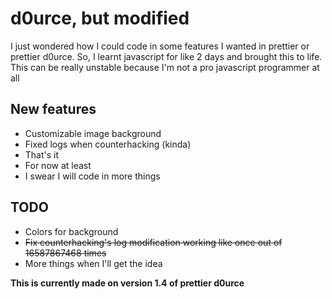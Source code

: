 # d0urce, but modified
I just wondered how I could code in some features I wanted in prettier or prettier d0urce.
So, I learnt javascript for like 2 days and brought this to life.
This can be really unstable because I'm not a pro javascript programmer at all
## New features
- Customizable image background
- Fixed logs when counterhacking (kinda)
- That's it
- For now at least
- I swear I will code in more things

## TODO
- Colors for background
- ~~Fix counterhacking's log modification working like once out of 16587867468 times~~
- More things when I'll get the idea

**This is currently made on version 1.4 of prettier d0urce**

